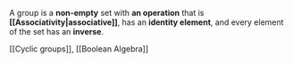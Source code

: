 A group is a **non-empty** set with **an operation** that is **[[Associativity|associative]]**, has an **identity element**, and every element of the set has an **inverse**.

[[Cyclic groups]], [[Boolean Algebra]]
